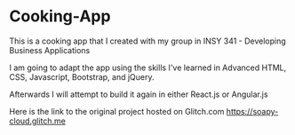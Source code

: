 # Cooking-App
This is a cooking app that I created with my group in INSY 341 - Developing Business Applications

I am going to adapt the app using the skills I've learned in Advanced HTML, CSS, Javascript, Bootstrap, and jQuery.

Afterwards I will attempt to build it again in either React.js or Angular.js

Here is the link to the original project hosted on Glitch.com
https://soapy-cloud.glitch.me

